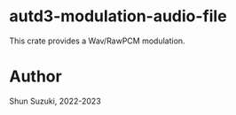 # autd3-modulation-audio-file

This crate provides a Wav/RawPCM modulation.

# Author

Shun Suzuki, 2022-2023
